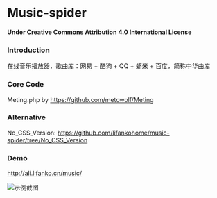 # Music-spider

**Under Creative Commons Attribution 4.0 International License**

### Introduction

在线音乐播放器，歌曲库：网易 + 酷狗 + QQ + 虾米 + 百度，简称中华曲库

### Core Code

Meting.php by https://github.com/metowolf/Meting

### Alternative

No_CSS_Version: https://github.com/lifankohome/music-spider/tree/No_CSS_Version

### Demo

http://ali.lifanko.cn/music/

![示例截图](http://cdn.lifanko.cn/music-spider.jpg)
